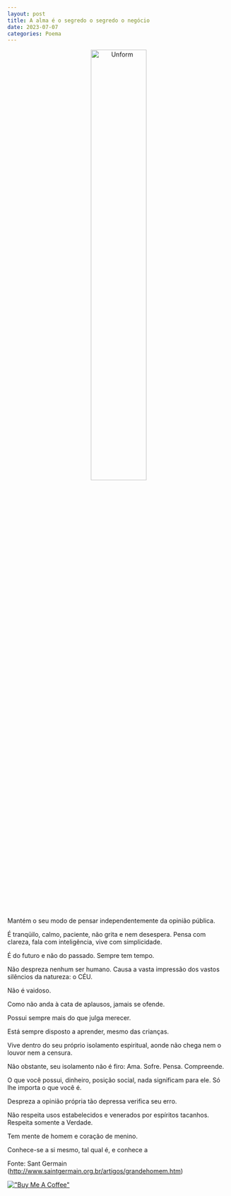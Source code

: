 ```yaml
---
layout: post
title: A alma é o segredo o segredo o negócio
date: 2023-07-07
categories: Poema
---
```


<p align="center">
<img src="{{ site.baseurl }}/images/2023-07-08-O-Grande-Homem.png" height="50%" width="50%" alt="Unform" />
</p>

Mantém o seu modo de pensar independentemente da opinião pública.

É tranqüilo, calmo, paciente, não grita e nem desespera.
Pensa com clareza, fala com inteligência, vive com simplicidade.

É do futuro e não do passado.
Sempre tem tempo.

Não despreza nenhum ser humano.
Causa a vasta impressão dos vastos silêncios da natureza: o CÉU.

Não é vaidoso.

Como não anda à cata de aplausos, jamais se ofende.

Possui sempre mais do que julga merecer.

Está sempre disposto a aprender, mesmo das crianças.

Vive dentro do seu próprio isolamento espiritual, aonde não chega nem o louvor nem a censura.

Não obstante, seu isolamento não é firo: Ama. Sofre. Pensa. Compreende.

O que você possui, dinheiro, posição social, nada significam para ele.
Só lhe importa o que você é.

Despreza a opinião própria tão depressa verifica seu erro.

Não respeita usos estabelecidos e venerados por espíritos tacanhos.
Respeita somente a Verdade.

Tem mente de homem e coração de menino.

Conhece-se a si mesmo, tal qual é, e conhece a

Fonte: Sant Germain (http://www.saintgermain.org.br/artigos/grandehomem.htm)

[!["Buy Me A Coffee"](https://user-images.githubusercontent.com/1376749/120938564-50c59780-c6e1-11eb-814f-22a0399623c5.png)](https://www.buymeacoffee.com/govinda777)